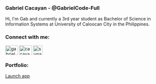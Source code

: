 ### Gabriel Cacayan - @GabrielCode-Full

Hi, I'm Gab and currently a 3rd year student as Bachelor of Science in Information Systems at University of Caloocan City in the Philippines.


### Connect with me:
<p align="left">
<a href="https://www.facebook.com/NEVERTRUSTSOME0NE/" target="blank"><img align="center" src="https://cdn.jsdelivr.net/npm/simple-icons@3.0.1/icons/facebook.svg" alt="gabriel cacayan" height="30" width="40" /></a>
<a href="https://www.instagram.com/cacayangabriel/" target="blank"><img align="center" src="https://cdn.jsdelivr.net/npm/simple-icons@3.0.1/icons/instagram.svg" alt="cacayangabriel" height="30" width="40" /></a>
<a href="https://twitter.com/sunacchi_" target="blank"><img align="center" src="https://cdn.jsdelivr.net/npm/simple-icons@3.0.1/icons/twitter.svg" alt="sunacchi_" height="30" width="30" /></a>
</p>


### Portfolio: 
  [Launch app](https://gabrielcode-full.github.io/)

<!--
<img align= "right" height="200" src="https://static.dribbble.com/users/1059583/screenshots/4171367/coding-freak.gif">
<img align="left" src="https://github-readme-stats.vercel.app/api/top-langs/?username=gabrielcode-full&layout=compact&hide=html" alt="gabrielcode-full" /></p>



### Technologies & Tools:
<p align="left">
  <img src="https://devicons.github.io/devicon/devicon.git/icons/html5/html5-original-wordmark.svg" alt="html5" width="40" height="40"/> 
  <img src="https://devicons.github.io/devicon/devicon.git/icons/css3/css3-original-wordmark.svg" alt="css3" width="40" height="40"/> 
  <img src="https://devicons.github.io/devicon/devicon.git/icons/bootstrap/bootstrap-plain.svg" alt="bootstrap" width="40" height="40"/> 
  <img src="https://devicons.github.io/devicon/devicon.git/icons/javascript/javascript-original.svg" alt="javascript" width="40" height="40"/>
  <img src="https://www.vectorlogo.zone/logos/git-scm/git-scm-icon.svg" alt="git" width="40" height="40"/>
  <img src="https://devicons.github.io/devicon/devicon.git/icons/php/php-original.svg" alt="php" width="40" height="40"/>
  <img src="https://devicons.github.io/devicon/devicon.git/icons/mysql/mysql-original-wordmark.svg" alt="mysql" width="40" height="40"/>
</p>
-->

